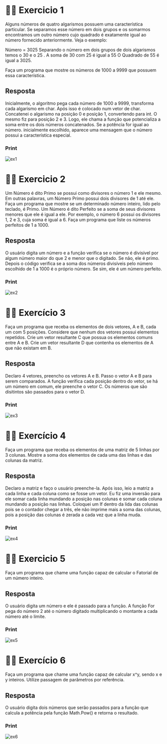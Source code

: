 # ✍🏼 Exercicio 1
Alguns números de quatro algarismos possuem uma característica particular. Se separamos 
esse número em dois grupos e os somarmos encontramos um outro número cujo quadrado 
é exatamente igual ao número fornecido anteriormente. Veja o exemplo:
 
Número = 3025 
Separando o número em dois grupos de dois algarismos temos o 30 e o 25 . 
A soma de 30 com 25 é igual a 55
O Quadrado de 55 é igual a 3025.
 
Faça um programa que mostre os números de 1000 a 9999 que possuem essa característica.

## Resposta
Inicialmente, o algoritmo pega cada número de 1000 a 9999, transforma cada algarismo em char. Após isso é colocado num vetor de char.
Concatenei o algarismo na posição 0 e posição 1, convertendo para int. O mesmo fiz para posição 2 e 3.
Logo, ele chama a função que potencializa a soma entre os dois números concatenados. Se a potência for igual ao número.
inicialmente escolhido, aparece uma mensagem que o número possui a característica especial.

### Print
![ex1](https://user-images.githubusercontent.com/92491730/187217546-60114602-1403-4f81-88eb-a7b0ef82c766.png)



# ✍🏼  Exercicio 2
Um Número é dito Primo se possui como divisores o número 1 e ele mesmo. Em outras 
palavras, um Número Primo possui dois divisores de 1 até ele.
Faça um programa que mostre se um determinado número inteiro, lido pelo teclado, é 
Primo.
Um Número é dito Perfeito se a soma de seus divisores menores que ele é igual a ele. Por 
exemplo, o número 6 possui os  divisores 1, 2 e 3, cuja soma é igual a 6.
Faça um programa que liste os números perfeitos de 1 a 1000.

## Resposta
O usuário digita um número e a função verifica se o número é divisível por algum número maior do que 2 e menor que o digitado. Se não, ele é primo.
Depois o código verifica se a soma dos números divisíveis pelo número escolhido de 1 a 1000 é o próprio número. Se sim, ele é um número perfeito.

### Print
![ex2](https://user-images.githubusercontent.com/92491730/187217568-ee6b68b5-0b9b-4e78-9ebf-34c9e9e75892.png)



# ✍🏼  Exercício 3
Faça um programa que receba os elementos de dois vetores, A e B, cada um com 5 posições. 
Considere que nenhum dos vetores possui elementos repetidos.
Crie um vetor resultante C que possua os elementos comuns entre A e B.
Crie um vetor resultante D que contenha os elementos de A que não existam em B.

## Resposta
Declaro 4 vetores, preencho os vetores A e B. Passo o vetor A e B para serem comparados. A função verifica cada posição dentro do vetor, se há um número
em comum, ele preenche o vetor C. Os números que são disitintos são passados para o vetor D.

### Print
![ex3](https://user-images.githubusercontent.com/92491730/187217587-2078b0ab-5d6e-4659-b27b-69330d9b08fd.png)



# ✍🏼 Exercício 4
Faça um programa que receba os elementos de uma matriz de 5 linhas por 3 colunas. 
Mostre a soma dos elementos de cada uma das linhas e das colunas da matriz.

## Resposta
Declaro a matriz e faço o usuário preenche-la. Após isso, leio a matriz a cada linha e cada coluna como se fosse um vetor.
Eu fiz uma inversão para ele somar cada linha mundando a posição nas colunas e somar cada coluna mundando a posição nas linhas.
Coloquei um If dentro da lida das colunas pois se o contador chegar a três, ele não imprime mais a soma das colunas, pois a posição das colunas
é zerada a cada vez que a linha muda.

### Print
![ex4](https://user-images.githubusercontent.com/92491730/187217601-40fe4388-5448-42f0-b0c6-ea8ae05f2efe.png)



# ✍🏼 Exercicio 5
Faça um programa que chame uma função capaz de calcular o Fatorial de um número inteiro.

## Resposta
O usuário digita um número e ele é passado para a função. A função For pega do número 2 até o número digitado multiplicando o montante a cada número até o limite.

### Print
![ex5](https://user-images.githubusercontent.com/92491730/187217620-f0ccbe89-73ee-42a4-8ed7-b6dc872bf770.png)



# ✍🏼 Exercício 6
Faça um programa que chame uma função capaz de calcular x^y, sendo x e y inteiros. Utilize passagem de parâmetros por referência.

## Resposta
O usuário digita dois números que serão passados para a função que calcula a potência pela função Math.Pow() e retorna o resultado.

### Print
![ex6](https://user-images.githubusercontent.com/92491730/187218782-711839e9-29db-4c4f-a3d5-15d383d112e5.png)



